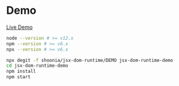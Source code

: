 # Demo

[Live Demo](https://shoonia.github.io/jsx-dom-runtime/DEMO/dist/index.html)

```bash
node --version # >= v12.x
npm --version # >= v6.x
npx --version # >= v6.x
```

```bash
npx degit -f shoonia/jsx-dom-runtime/DEMO jsx-dom-runtime-demo
cd jsx-dom-runtime-demo
npm install
npm start
```
